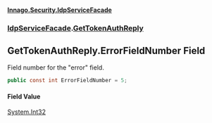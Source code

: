 #### [Innago\.Security\.IdpServiceFacade](../../index.md 'index')
### [IdpServiceFacade](../index.md 'IdpServiceFacade').[GetTokenAuthReply](index.md 'IdpServiceFacade\.GetTokenAuthReply')

## GetTokenAuthReply\.ErrorFieldNumber Field

Field number for the "error" field\.

```csharp
public const int ErrorFieldNumber = 5;
```

#### Field Value
[System\.Int32](https://learn.microsoft.com/en-us/dotnet/api/system.int32 'System\.Int32')